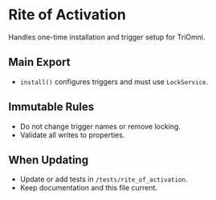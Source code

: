 # Rite of Activation

Handles one-time installation and trigger setup for TriOmni.

## Main Export
- `install()` configures triggers and must use `LockService`.

## Immutable Rules
- Do not change trigger names or remove locking.
- Validate all writes to properties.

## When Updating
- Update or add tests in `/tests/rite_of_activation`.
- Keep documentation and this file current.
